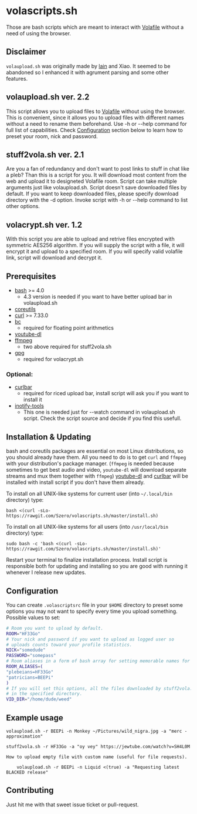volascripts.sh
==============

Those are bash scripts which are meant to interact with [Volafile](https://volafile.org) without
a need of using the browser.

Disclaimer
----------

`volaupload.sh` was originally made by [lain](https://github.com/laino) and Xiao. It seemed
to be abandoned so I enhanced it with agrument parsing and some other features.

volaupload.sh ver. 2.2
----------------------

This script allows you to upload files to [Volafile](https://volafile.org)
without using the browser. This is convenient, since it allows you to upload
files with different names without a need to rename them beforehand.
Use -h or --help command for full list of capabilities. Check [Configuration](#configuration)
section below to learn how to preset your room, nick and password.

stuff2vola.sh ver. 2.1
-----------------------

Are you a fan of redundancy and don't want to post links to stuff in chat like a pleb?
Than this is a script for you. It will download most content from the web and upload it to
designeted Volafile room. Script can take multiple arguments just like volaupload.sh.
Script doesn't save downloaded files by default. If you want to keep downloaded files, please
specify download directory with the -d option.
Invoke script with -h or --help command to list other options.

volacrypt.sh ver. 1.2
---------------------

With this script you are able to upload and retrive files encrypted with symmetric AES256
algorithm. If you will supply the script with a file, it will encrypt it and upload to
a specified room. If you will specify valid volafile link, script will download and
decrypt it.

Prerequisites
------------

- [bash](https://www.gnu.org/software/bash/) >= 4.0
    * 4.3 version is needed if you want to have better upload bar in volaupload.sh
- [coreutils](https://www.gnu.org/software/coreutils)
- [curl](https://curl.haxx.se/download.html) >= 7.33.0
- [bc](https://www.gnu.org/software/bc)
    * required for floating point arithmetics
- [youtube-dl](https://github.com/rg3/youtube-dl)
- [ffmpeg](http://ffmpeg.org/download.html)
    * two above required for stuff2vola.sh
- [gpg](https://www.gnupg.org/download)
    * required for volacrypt.sh

### Optional:

- [curlbar](https://gist.github.com/Szero/cd496ca43df4b871df75818ebcc40233)
    * required for riced upload bar, install script will ask you if you want to install it
- [inotify-tools](https://github.com/rvoicilas/inotify-tools/wiki)
    * This one is needed just for --watch command in volaupload.sh script.
      Check the script source and decide if you find this usefull.

Installation & Updating
-----------------------

bash and coreutils packages are essential on most Linux distributions, so you should already have
them. All you need to do is to get `curl` and `ffmpeg` with your distribution's package manager.
(`ffmpeg` is needed because sometimes to get best audio and video, `youtube-dl` will download
separate streams and mux them together with `ffmpeg`)
[youtube-dl](https://github.com/rg3/youtube-dl) and
[curlbar](https://gist.github.com/Szero/cd496ca43df4b871df75818ebcc40233) will be
installed with install script if you don't have them already.

To install on all UNIX-like systems for current user (into `~/.local/bin` directory) type:

    bash <(curl -sLo- https://rawgit.com/Szero/volascripts.sh/master/install.sh)

To install on all UNIX-like systems for all users (into `/usr/local/bin` directory) type:

    sudo bash -c 'bash <(curl -sLo- https://rawgit.com/Szero/volascripts.sh/master/install.sh)'

Restart your terminal to finalize installation process.
Install script is responsible both for updating and installing so you are good with running it
whenever I release new updates.

Configuration
-------------

You can create `.volascriptsrc` file in your `$HOME` directory to preset some options you may not
want to specify every time you upload something. Possible values to set:

```bash
# Room you want to upload by default.
ROOM="HF33Go"
# Your nick and password if you want to upload as logged user so
# uploads counts toward your profile statistics.
NICK="somedude"
PASSWORD="somepass"
# Room aliases in a form of bash array for setting memorable names for chosen rooms
ROOM_ALIASES=(
"plebeians=HF33Go"
"patricians=BEEPi"
)
# If you will set this options, all the files downloaded by stuff2vola.sh script will be saved
# in the specified directory.
VID_DIR="/home/dude/weed"
```

Example usage
-------------

    volaupload.sh -r BEEPi -n Monkey ~/Pictures/wild_nigra.jpg -a "merc - approximation"

    stuff2vola.sh -r HF33Go -a "oy vey" https://jewtube.com/watch?v=SH4L0M

    How to upload empty file with custom name (useful for file requests).

        volaupload.sh -r BEEPi -n Liquid <(true) -a "Requesting latest BLACKED release"

Contributing
------------

Just hit me with that sweet issue ticket or pull-request.
